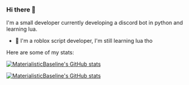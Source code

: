 ### Hi there 👋
I'm a small developer currently developing a discord bot in python and learning lua.

- 🌌 I'm a roblox script developer, I'm still learning lua tho

Here are some of my stats:

[![MaterialisticBaseline's GitHub stats](https://github-readme-stats.vercel.app/api?username=MaterialisticBaselinew&amp;show_icons=true&amp;include_all_commits=true&amp;theme=prussian)](https://github.com/anuraghazra/github-readme-stats)

[![MaterialisticBaseline's GitHub stats](https://github-readme-stats.vercel.app/api/top-langs/?username=MaterialisticBaseline&amp;layout=compact&amp;theme=prussian)](https://github.com/anuraghazra/github-readme-stats)

